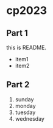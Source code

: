 # cp2023

## Part 1
this is README.
- item1
- item2

## Part 2
1. sunday
1. monday
1. tuesday
1. wednesday
